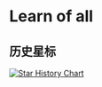# Learn of all

## 历史星标

<a href="https://www.star-history.com/#huidoudour/Learn-of-all&Date">

 <picture>
   <source media="(prefers-color-scheme: dark)" srcset="https://api.star-history.com/svg?repos=huidoudour/Learn-of-all&type=Date&theme=dark" />
   <source media="(prefers-color-scheme: light)" srcset="https://api.star-history.com/svg?repos=huidoudour/Learn-of-all&type=Date" />
   <img alt="Star History Chart" src="https://api.star-history.com/svg?repos=huidoudour/Learn-of-all&type=Date" />
 </picture>

</a>